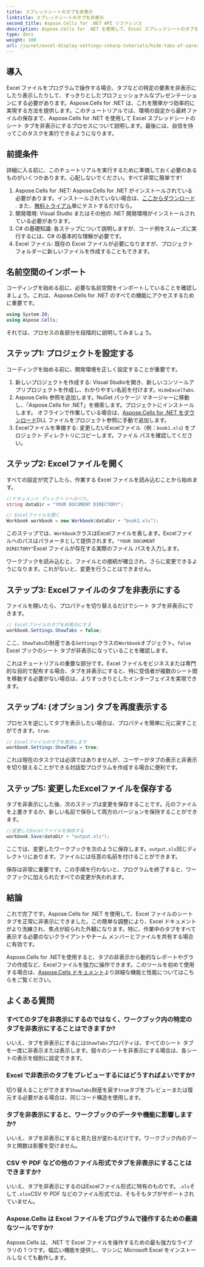 ```yaml
---
title: スプレッドシートのタブを非表示
linktitle: スプレッドシートのタブを非表示
second_title: Aspose.Cells for .NET API リファレンス
description: Aspose.Cells for .NET を使用して、Excel スプレッドシートのタブを非表示にします。簡単な手順でプログラムによってシート タブを非表示または表示する方法を学びます。
type: docs
weight: 100
url: /ja/net/excel-display-settings-csharp-tutorials/hide-tabs-of-spreadsheet/
---
```

## 導入

Excel ファイルをプログラムで操作する場合、タブなどの特定の要素を非表示にしたり表示したりして、すっきりとしたプロフェッショナルなプレゼンテーションにする必要があります。Aspose.Cells for .NET は、これを簡単かつ効率的に実現する方法を提供します。このチュートリアルでは、環境の設定から最終ファイルの保存まで、Aspose.Cells for .NET を使用して Excel スプレッドシートのシート タブを非表示にするプロセスについて説明します。最後には、自信を持ってこのタスクを実行できるようになります。

## 前提条件

詳細に入る前に、このチュートリアルを実行するために準備しておく必要のあるものがいくつかあります。心配しないでください。すべて非常に簡単です!

1.  Aspose.Cells for .NET: Aspose.Cells for .NET がインストールされている必要があります。インストールされていない場合は、[ここからダウンロード](https://releases.aspose.com/cells/net/) . また、[無料トライアル](https://releases.aspose.com/)単にテストするだけなら。
2. 開発環境: Visual Studio またはその他の .NET 開発環境がインストールされている必要があります。
3. C# の基礎知識: 各ステップについて説明しますが、コード例をスムーズに実行するには、C# の基本的な理解が必要です。
4. Excel ファイル: 既存の Excel ファイルが必要になりますが、プロジェクト フォルダーに新しいファイルを作成することもできます。

## 名前空間のインポート

コーディングを始める前に、必要な名前空間をインポートしていることを確認しましょう。これは、Aspose.Cells for .NET のすべての機能にアクセスするために重要です。

```csharp
using System.IO;
using Aspose.Cells;
```

それでは、プロセスの各部分を段階的に説明してみましょう。

## ステップ1: プロジェクトを設定する

コーディングを始める前に、開発環境を正しく設定することが重要です。

1. 新しいプロジェクトを作成する: Visual Studioを開き、新しいコンソールアプリプロジェクトを作成し、わかりやすい名前を付けます。`HideExcelTabs`.
2. Aspose.Cells 参照を追加します。NuGet パッケージ マネージャーに移動し、「Aspose.Cells for .NET」を検索します。プロジェクトにインストールします。
オフラインで作業している場合は、[Aspose.Cells for .NET をダウンロード](https://releases.aspose.com/cells/net/)DLL ファイルをプロジェクト参照に手動で追加します。
3.  Excelファイルを準備する: 変更したいExcelファイル（例：`book1.xls`) をプロジェクト ディレクトリにコピーします。ファイル パスを確認してください。

## ステップ2: Excelファイルを開く

すべての設定が完了したら、作業する Excel ファイルを読み込むことから始めます。

```csharp
//ドキュメント ディレクトリへのパス。
string dataDir = "YOUR DOCUMENT DIRECTORY";

// Excelファイルを開く
Workbook workbook = new Workbook(dataDir + "book1.xls");
```

このステップでは、`Workbook`クラスはExcelファイルを表します。Excelファイルへのパスはパラメータとして提供されます。`"YOUR DOCUMENT DIRECTORY"`Excel ファイルが存在する実際のファイル パスを入力します。

ワークブックを読み込むと、ファイルとの接続が確立され、さらに変更できるようになります。これがないと、変更を行うことはできません。

## ステップ3: Excelファイルのタブを非表示にする

ファイルを開いたら、プロパティを切り替えるだけでシート タブを非表示にできます。

```csharp
// Excelファイルのタブを非表示にする
workbook.Settings.ShowTabs = false;
```

ここ、`ShowTabs`の財産である`Settings`クラスの`Workbook`オブジェクト。`false` Excel ブックのシート タブが非表示になっていることを確認します。

これはチュートリアルの重要な部分です。Excel ファイルをビジネスまたは専門的な目的で配布する場合、タブを非表示にすると、特に受信者が複数のシート間を移動する必要がない場合は、よりすっきりとしたインターフェイスを実現できます。

## ステップ4: (オプション) タブを再度表示する

プロセスを逆にしてタブを表示したい場合は、プロパティを簡単に元に戻すことができます。`true`.

```csharp
// Excelファイルのタブを表示します
workbook.Settings.ShowTabs = true;
```

これは現在のタスクでは必須ではありませんが、ユーザーがタブの表示と非表示を切り替えることができる対話型プログラムを作成する場合に便利です。

## ステップ5: 変更したExcelファイルを保存する

タブを非表示にした後、次のステップは変更を保存することです。元のファイルを上書きするか、新しい名前で保存して両方のバージョンを保持することができます。

```csharp
//変更したExcelファイルを保存する
workbook.Save(dataDir + "output.xls");
```

ここでは、変更したワークブックを次のように保存します。`output.xls`同じディレクトリにあります。ファイルには任意の名前を付けることができます。

保存は非常に重要です。この手順を行わないと、プログラムを終了すると、ワークブックに加えられたすべての変更が失われます。

## 結論

これで完了です。Aspose.Cells for .NET を使用して、Excel ファイルのシート タブを正常に非表示にできました。この簡単な調整により、Excel ドキュメントがより洗練され、焦点が絞られた外観になります。特に、作業中のタブをすべて表示する必要のないクライアントやチーム メンバーとファイルを共有する場合に有効です。

Aspose.Cells for .NETを使用すると、タブの非表示から動的なレポートやグラフの作成など、Excelファイルを強力に操作できます。このツールを初めて使用する場合は、[Aspose.Cells ドキュメント](https://reference.aspose.com/cells/net/)より詳細な機能と性能についてはこちらをご覧ください。

## よくある質問

### すべてのタブを非表示にするのではなく、ワークブック内の特定のタブを非表示にすることはできますか?  
いいえ、タブを非表示にするには`ShowTabs`プロパティは、すべてのシート タブを一度に非表示または表示します。個々のシートを非表示にする場合は、各シートの表示を個別に設定できます。

### Excel で非表示のタブをプレビューするにはどうすればよいですか?  
切り替えることができます`ShowTabs`財産を戻す`true`タブをプレビューまたは復元する必要がある場合は、同じコード構造を使用します。

### タブを非表示にすると、ワークブックのデータや機能に影響しますか?  
いいえ、タブを非表示にすると見た目が変わるだけです。ワークブック内のデータと関数は影響を受けません。

### CSV や PDF などの他のファイル形式でタブを非表示にすることはできますか?  
いいえ、タブを非表示にするのはExcelファイル形式に特有のものです。`.xls`そして`.xlsx`CSV や PDF などのファイル形式では、そもそもタブがサポートされていません。

### Aspose.Cells は Excel ファイルをプログラムで操作するための最適なツールですか?  
Aspose.Cells は、.NET で Excel ファイルを操作するための最も強力なライブラリの 1 つです。幅広い機能を提供し、マシンに Microsoft Excel をインストールしなくても動作します。